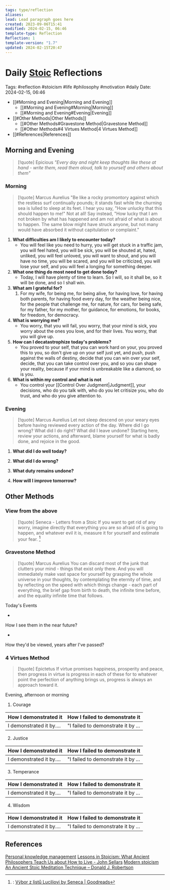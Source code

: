 ```yaml
---
tags: type/reflection
aliases: 
lead: Lead paragraph goes here
created: 2023-09-06T15:41
modified: 2024-02-15, 06:46
template-type: Reflection
Reflection: 1
template-version: "1.7"
updated: 2024-02-15T20:47
---
```

# Daily [Stoic](../SLIP-BOX/Stoicism.md) Reflections

Tags:  #reflection #stoicism #life #philosophy #motivation #daily 
Date: 2024-02-15, 06:46

- [[#Morning and Evening|Morning and Evening]]
	- [[#Morning and Evening#Morning|Morning]]
	- [[#Morning and Evening#Evening|Evening]]
- [[#Other Methods|Other Methods]]
	- [[#Other Methods#Gravestone Method|Gravestone Method]]
	- [[#Other Methods#4 Virtues Method|4 Virtues Method]]
- [[#References|References]]


## Morning and Evening

> [!quote] Epicious 
> _"Every day and night keep thoughts like these at hand - write them, read them aloud, talk to yourself and others about them"_

### Morning

> [!quote] Marcus Aurelius
> "Be like a rocky promontory against which the restless surf continually pounds; it stands fast while the churning sea is lulled to sleep at its feet. I hear you say, "How unlucky that this should happen to me!" Not at all! Say instead, "How lucky that I am not broken by what has happened and am not afraid of what is about to happen. The same blow might have struck anyone, but not many would have absorbed it without capitulation or complaint."

1. **What difficulties am I likely to encounter today?**
	- You will feel like you need to hurry, you will get stuck in a traffic jam, you will feel hated, you will be sick, you will be shouted at, hated, unliked, you will feel unloved, you will want to shout, and you will have no time, you will be scared, and you will be criticized, you will lose your self, and you will feel a longing for something deeper.
2. **What one thing do most need to get done today?**
	- Today, I will have plenty of time to learn. So I will, so it shall be, so it will be done, and so I shall win.
1. **What am I grateful for?**
	1. For my wife, for being me, for being alive, for having love, for having both parents, for having food every day, for the weather being nice, for the people that challenge me, for nature, for cars, for being safe, for my father, for my mother, for guidance, for emotions, for books, for freedom, for democracy.
2. **What is worrying me?**
	- You worry, that you will fail, you worry, that your mind is sick, you worry about the ones you love, and for their lives. You worry, that you will give up.
3. **How can I decatastrophize today's problems?**
	- You proved to your self, that you can work hard on your, you proved this to you, so don't give up on your self just yet, and push, push against the walls of destiny, decide that you can win over your self, decide, that you can take control over you, and so you can shape your reality, because if your mind is unbreakable like a diamond, so is you. 
4. **What is within my control and what is not**
	- You control your [[Control Over Judgment|Judgment]], your decisions, who do you talk with, who do you let critisize you, who do trust, and who do you give attention to.

### Evening

> [!quote] Marcus Aurelius
> Let not sleep descend on your weary eyes before having reviewed every action of the day. Where did I go wrong? What did I do right? What did I leave undone? Starting here, review your actions, and afterward, blame yourself for what is badly done, and rejoice in the good.

1. **What did I do well today?**

	

2. **What did I do wrong?**

4. **What duty remains undone?**

5. **How will I improve tomorrow?**

## Other Methods

### View from the above

> [!quote] Seneca - Letters from a Stoic
> If you want to get rid of any worry, imagine directly that everything you are so afraid of is going to happen, and whatever evil it is, measure it for yourself and estimate your fear. [^Seneca]


### Gravestone Method

> [!quote] Marcus Aurelius
> You can discard most of the junk that clutters your mind - things that exist only there. And you will immediately make vast space for yourself by grasping the whole universe in your thoughts, by contemplating the eternity of time, and by reflecting on the speed with which things change - each part of everything, the brief gap from birth to death, the infinite time before, and the equality infinite time that follows. 

Today's Events 

-

How I see them in the near future? 

-

How they'd be viewed, years after I've passed?

### 4 Virtues Method

> [!quote] Epictetus 
> If virtue promises happiness, prosperity and peace, then progress in virtue is progress in each of these for to whatever point the perfection of anything brings us, progress is always an approach toward it.

Evening, afternoon or morning

1. Courage 

| How I demonstrated it  | How I failed to demonstrate it |
| ------------------- | ---------------- |
| I demonstrated it by....                 | "I failed to demonstrate it by ...              |

2. Justice

| How I demonstrated it  | How I failed to demonstrate it |
| ------------------- | ---------------- |
| I demonstrated it by....                 | "I failed to demonstrate it by ...             

3. Temperance

| How I demonstrated it  | How I failed to demonstrate it |
| ------------------- | ---------------- |
| I demonstrated it by....                 | "I failed to demonstrate it by ...             

4. Wisdom

| How I demonstrated it  | How I failed to demonstrate it |
| ------------------- | ---------------- |
| I demonstrated it by....                 | "I failed to demonstrate it by ...             

## References

[Personal knowledge management](Personal%20knowledge%20management.md)
[Lessons in Stoicism: What Ancient Philosophers Teach Us about How to Live - John Sellars](https://books.google.cz/books/about/Lessons_in_Stoicism.html?id=ky84zQEACAAJ&redir_esc=y)
[Modern stoicism](https://modernstoicism.com/)
[An Ancient Stoic Meditation Technique – Donald J. Robertson](https://donaldrobertson.name/2017/03/22/an-ancient-stoic-meditation-technique/)

[^Seneca]:: [Výbor z listů Luciliovi by Seneca | Goodreads](https://www.goodreads.com/book/show/23340595-v-bor-z-list-luciliovi) 